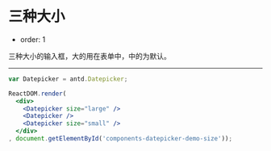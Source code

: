 # 三种大小

- order: 1

三种大小的输入框，大的用在表单中，中的为默认。

---

````jsx
var Datepicker = antd.Datepicker;

ReactDOM.render(
  <div>
    <Datepicker size="large" />
    <Datepicker />
    <Datepicker size="small" />
  </div>
, document.getElementById('components-datepicker-demo-size'));
````
